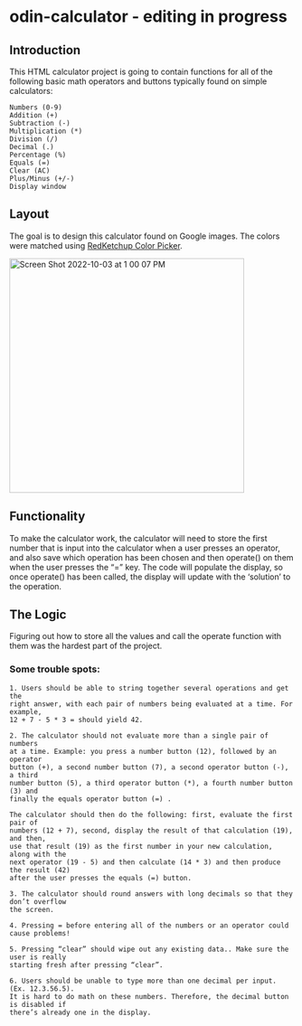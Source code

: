 # odin-calculator - editing in progress

## Introduction

This HTML calculator project is going to contain functions for all of the following basic math operators and buttons typically found on simple calculators:

    Numbers (0-9)
    Addition (+)
    Subtraction (-)
    Multiplication (*)
    Division (/)
    Decimal (.)
    Percentage (%)
    Equals (=)
    Clear (AC)
    Plus/Minus (+/-)
    Display window

## Layout

The goal is to design this calculator found on Google images. The colors were matched using [RedKetchup Color Picker](https://redketchup.io/color-picker).

<img width="415" alt="Screen Shot 2022-10-03 at 1 00 07 PM" src="https://user-images.githubusercontent.com/61169982/193636711-5ed0e16f-3f43-46ae-85da-84155d913a57.png">

## Functionality

To make the calculator work, the calculator will need to store the first number that is input into the calculator when a user presses an operator, and also save which operation has been chosen and then operate() on them when the user presses the “=” key. The code will populate the display, so once operate() has been called, the display will update with the ‘solution’ to the operation.

## The Logic

Figuring out how to store all the values and call the operate function with them was the hardest part of the project.

### Some trouble spots:

    1. Users should be able to string together several operations and get the
    right answer, with each pair of numbers being evaluated at a time. For example,
    12 + 7 - 5 * 3 = should yield 42.

    2. The calculator should not evaluate more than a single pair of numbers
    at a time. Example: you press a number button (12), followed by an operator
    button (+), a second number button (7), a second operator button (-), a third
    number button (5), a third operator button (*), a fourth number button (3) and
    finally the equals operator button (=) .

    The calculator should then do the following: first, evaluate the first pair of
    numbers (12 + 7), second, display the result of that calculation (19), and then,
    use that result (19) as the first number in your new calculation, along with the
    next operator (19 - 5) and then calculate (14 * 3) and then produce the result (42)
    after the user presses the equals (=) button.

    3. The calculator should round answers with long decimals so that they don’t overflow
    the screen.

    4. Pressing = before entering all of the numbers or an operator could cause problems!

    5. Pressing “clear” should wipe out any existing data.. Make sure the user is really
    starting fresh after pressing “clear”.

    6. Users should be unable to type more than one decimal per input. (Ex. 12.3.56.5).
    It is hard to do math on these numbers. Therefore, the decimal button is disabled if
    there’s already one in the display.
